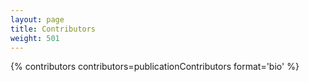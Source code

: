 ```yaml
---
layout: page
title: Contributors
weight: 501
---
```


{% contributors contributors=publicationContributors format='bio' %}
